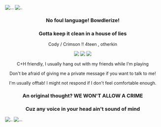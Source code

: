 
![...](https://i.imgur.com/KWzuFGC.png)
![..](https://github.com/user-attachments/assets/69322bc3-c24d-4283-90fd-3be796e4077e)
### <p align="center"> No foul language! Bowdlerize!
### <p align="center"> Gotta keep it clean in a house of lies


<p align="center"> Cody / Crimson !! 4teen , otherkin
<p align="center"> <img src="https://i.imgur.com/1CBhrqm.gif" /> <img src="https://i.imgur.com/11nQph1.gif" /> <img src="https://64.media.tumblr.com/9441e1a147fe43704f273f162f22faa6/ff58a3af22f3bbb7-19/s100x200/410419112343ab7ed2186792766caad9038f4ec4.webp" </p>
<p align="center"> C+H friendly, I usually hang out with my friends while I'm playing 
<p align="center"> Don't be afraid of giving me a private message if you want to talk to me! 
  
<p align="center"> I'm usually offtab! I might not respond if I don't feel comfortable enough.


### <p align="center"> An original thought? WE WON'T ALLOW A CRIME
### <p align="center"> Cuz any voice in your head ain't sound of mind
![..](https://github.com/user-attachments/assets/e1b2dd80-cc69-4366-8a89-540c45dfbdea)
![...](https://i.imgur.com/5xt09qX.png)
